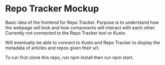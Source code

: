 # Repo Tracker Mockup 
Basic idea of the frontend for Repo Tracker. Purpose is to understand how the webpage will look and how components will interact with each other. Currently not connected to the Repo Tracker tool or Kusto. 

Will eventually be able to connect to Kusto and Repo Tracker to display the metadata of articles and repos given their url.

To run first clone this repo, run npm install then run npm start.